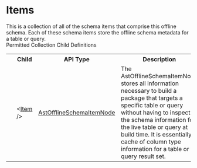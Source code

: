 # Items

<div class="LanguageSummary"><div class ="SummaryItem">This is a collection of all of the schema items that comprise this offline schema.  Each of these schema items store the offline schema metadata for a table or query.</div></div><div class="SchemaBindingGroup"><div class="SchemaBindingGroupHeader">Permitted Collection Child Definitions</div><table id="SchemaBindingList" class="SchemaBindingList"><tbody><tr><th class="SchemaBindingIconColumnHeader">&nbsp;</th><th class="SchemaBindingNameColumnHeader">Child</th><th class="SchemaBindingTypeColumnHeader">API Type</th><th class="SchemaBindingSummaryColumnHeader">Description</th></tr><tr class="cd0"><td class="SchemaBindingIcon"><div class="NotRequired" /></td><td class="SchemaBindingName"><span class="punc">&lt;</span><a href=../api-reference/Varigence.Languages.Biml.Metadata.AstOfflineSchemaItemNode.html">Item</a><span class="punc"> /&gt;</span></td><td class="SchemaBindingType"><a href="Varigence.Languages.Biml.Metadata.AstOfflineSchemaItemNode.html">AstOfflineSchemaItemNode</a></td><td class="SchemaBindingSummary">The AstOfflineSchemaItemNode stores all information necessary to build a package that targets a specific table or query without having to inspect the schema information for the live table or query at build time.  It is essentially a cache of column type information for a table or query result set.</td></tr></tbody></table></div>